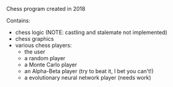 Chess program created in 2018

Contains:
- chess logic (NOTE: castling and stalemate not implemented)
- chess graphics
- various chess players:
    * the user
    * a random player
    * a Monte Carlo player
    * an Alpha-Beta player (try to beat it, I bet you can't!)
    * a evolutionary neural network player (needs work)